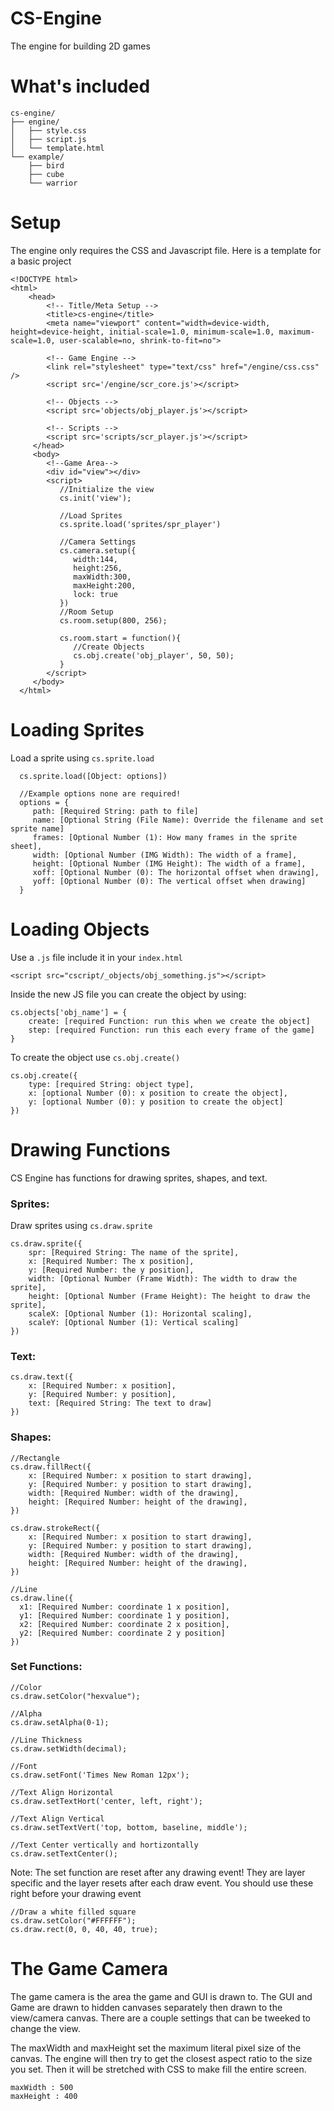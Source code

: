 # CS-Engine
The engine for building 2D games

# What's included

    cs-engine/
    ├── engine/
    │   ├── style.css
    │   ├── script.js
    │   └── template.html
    └── example/
        ├── bird
        ├── cube
        └── warrior

# Setup
The engine only requires the CSS and Javascript file. Here is a template for a basic project

    <!DOCTYPE html>
    <html>
        <head>
            <!-- Title/Meta Setup -->
            <title>cs-engine</title>
            <meta name="viewport" content="width=device-width, height=device-height, initial-scale=1.0, minimum-scale=1.0, maximum-scale=1.0, user-scalable=no, shrink-to-fit=no">

            <!-- Game Engine -->
            <link rel="stylesheet" type="text/css" href="/engine/css.css" />
            <script src='/engine/scr_core.js'></script>

            <!-- Objects -->
            <script src='objects/obj_player.js'></script>

            <!-- Scripts -->
            <script src='scripts/scr_player.js'></script>
         </head>
         <body>
            <!--Game Area-->
            <div id="view"></div>
            <script>
               //Initialize the view
               cs.init('view');

               //Load Sprites
               cs.sprite.load('sprites/spr_player')

               //Camera Settings
               cs.camera.setup({
                  width:144,
                  height:256,
                  maxWidth:300,
                  maxHeight:200,
                  lock: true
               })
               //Room Setup
               cs.room.setup(800, 256);

               cs.room.start = function(){
                  //Create Objects
                  cs.obj.create('obj_player', 50, 50);
               }
            </script>
         </body>
      </html>

# Loading Sprites
Load a sprite using `cs.sprite.load`

      cs.sprite.load([Object: options])

      //Example options none are required!
      options = {
         path: [Required String: path to file]
         name: [Optional String (File Name): Override the filename and set sprite name]
         frames: [Optional Number (1): How many frames in the sprite sheet],
         width: [Optional Number (IMG Width): The width of a frame],
         height: [Optional Number (IMG Height): The width of a frame],
         xoff: [Optional Number (0): The horizontal offset when drawing],
         yoff: [Optional Number (0): The vertical offset when drawing]
      }

# Loading Objects
Use a `.js` file include it in your `index.html`

    <script src="cscript/_objects/obj_something.js"></script>

Inside the new JS file you can create the object by using:

    cs.objects['obj_name'] = {
        create: [required Function: run this when we create the object]
        step: [required Function: run this each every frame of the game]
    }

To create the object use `cs.obj.create()`

    cs.obj.create({
        type: [required String: object type],
        x: [optional Number (0): x position to create the object],
        y: [optional Number (0): y position to create the object]
    })

# Drawing Functions
CS Engine has functions for drawing sprites, shapes, and text.

### Sprites:
Draw sprites using `cs.draw.sprite`

    cs.draw.sprite({
        spr: [Required String: The name of the sprite],
        x: [Required Number: The x position],
        y: [Required Number: the y position],
        width: [Optional Number (Frame Width): The width to draw the sprite],
        height: [Optional Number (Frame Height): The height to draw the sprite],
        scaleX: [Optional Number (1): Horizontal scaling],
        scaleY: [Optional Number (1): Vertical scaling]
    })

### Text:

    cs.draw.text({
        x: [Required Number: x position],
        y: [Required Number: y position],
        text: [Required String: The text to draw]
    })


### Shapes:

    //Rectangle
    cs.draw.fillRect({
        x: [Required Number: x position to start drawing],
        y: [Required Number: y position to start drawing],
        width: [Required Number: width of the drawing],
        height: [Required Number: height of the drawing],
    })

    cs.draw.strokeRect({
        x: [Required Number: x position to start drawing],
        y: [Required Number: y position to start drawing],
        width: [Required Number: width of the drawing],
        height: [Required Number: height of the drawing],
    })

    //Line
    cs.draw.line({
      x1: [Required Number: coordinate 1 x position],
      y1: [Required Number: coordinate 1 y position],
      x2: [Required Number: coordinate 2 x position],
      y2: [Required Number: coordinate 2 y position]
    })

### Set Functions:

    //Color
    cs.draw.setColor("hexvalue");

    //Alpha
    cs.draw.setAlpha(0-1);

    //Line Thickness
    cs.draw.setWidth(decimal);

    //Font
    cs.draw.setFont('Times New Roman 12px');

    //Text Align Horizontal
    cs.draw.setTextHort('center, left, right');

    //Text Align Vertical
    cs.draw.setTextVert('top, bottom, baseline, middle');

    //Text Center vertically and hortizontally
    cs.draw.setTextCenter();

Note: The set function are reset after any drawing event! They are layer specific and the layer resets after each draw event. You should use these right before your drawing event

    //Draw a white filled square
    cs.draw.setColor("#FFFFFF");
    cs.draw.rect(0, 0, 40, 40, true);

# The Game Camera
The game camera is the area the game and GUI is drawn to. The GUI and Game are drawn to hidden canvases separately then drawn to the view/camera canvas. There are a couple settings that can be tweeked to change the view.

The maxWidth and maxHeight set the maximum literal pixel size of the canvas. The engine will then try to get the closest aspect ratio to the size you set. Then it will be stretched with CSS to make fill the entire screen.


    maxWidth : 500
    maxHeight : 400
